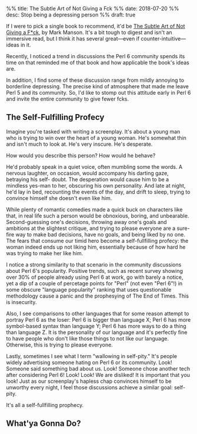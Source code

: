 %% title: The Subtle Art of Not Giving a Fck
%% date: 2018-07-20
%% desc: Stop being a depressing person
%% draft: true

If I were to pick a single book to recommend, it'd be
[The Subtle Art of Not Giving a F*ck](https://www.amazon.com/Subtle-Art-Not-Giving-Counterintuitive/dp/0062457713), by Mark Manson. It's a bit tough to
digest and isn't an immersive read, but I think it has several great—even if
counter-intuitive—ideas in it.

Recently, I noticed a trend in discussions the Perl 6 community spends its time on that reminded me of that book and how applicable the book's ideas are.

In addition, I find some of these discussion range from mildly annoying to borderline depressing. The precise kind of atmosphere that made me leave Perl 5 and its community. So, I'd like to stomp out this attitude early in Perl 6 and invite the entire community to give fewer fcks.

## The Self-Fulfilling Profecy

Imagine you're tasked with writing a screenplay. It's about a young man who is
trying to win over the heart of a young woman. He's somewhat thin and isn't much to look at. He's very inscure. He's desperate.

How would you describe this person? How would he behave?

He'd probably speak in a quiet voice, often mumbling some the words. A nervous
laughter, on occasion, would accompany his darting gaze, betraying his self-
doubt. The desperation would cause him to be a mindless yes-man to her,
obscuring his own personality. And late at night, he'd lay in bed, recounting
the events of the day, and drift to sleep, trying to convince himself she doesn't even like him.

While plenty of romantic comedies made a quick buck on characters like that, in
real life such a person would be obnoxious, boring, and unbearable. Second-guessing one's decisions, throwing away one's goals and ambitions at the
slightest critique, and trying to please everyone are a sure-fire way to make bad decisions, have no goals, and being liked by no one. The fears that consume our timid hero become a self-fullfilling profecy: the woman indeed ends up not liking him, essentially because of how hard he was trying to make her like him.

I notice a strong similarity to that scenario in the community discussions
about Perl 6's popularity. Positive trends, such as recent survey showing over
30% of people already using Perl 6 at work, go with barely a notice, yet a dip of a couple of percetage points for "Perl" (not even "Perl 6"!) in some obscure
"language popularity" ranking that uses questionable methodology cause a panic and the prophesying of The End of Times. This is insecurity.

Also, I see comparisons to other languages that for some reason attempt to
portray Perl 6 as the loser: Perl 6 is bigger than language X; Perl 6 has more symbol-based syntax than language Y; Perl 6 has more ways to do a thing than
language Z. It is the personality of our language and it's perfectly fine to have people who don't like those things to not like our language. Otherwise, this is trying to please everyone.

Lastly, sometimes I see what I term "wallowing in self-pity." It's people widely advertising someone hating on Perl 6 or its community. Look! Someone
said something bad about us. Look! Someone chose another tech after considering Perl 6! Look! Look! We are disliked! It is important that you look!
Just as our screenplay's hapless chap convinces himself to be unworthy every night, I feel those discussions achieve a similar goal: self-pity.

It's all a self-fullfilling prophecy.

## What'ya Gonna Do?

